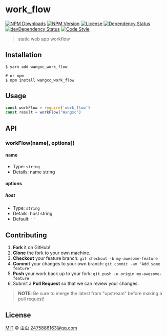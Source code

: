 # work_flow

[![NPM Downloads][downloads-image]][downloads-url]
[![NPM Version][version-image]][version-url]
[![License][license-image]][license-url]
[![Dependency Status][dependency-image]][dependency-url]
[![devDependency Status][devdependency-image]][devdependency-url]
[![Code Style][style-image]][style-url]

> static web app workflow

## Installation

```shell
$ yarn add wangxc_work_flow

# or npm
$ npm install wangxc_work_flow
```

## Usage

<!-- TODO: Introduction of API use -->

```javascript
const workFlow = require('work_flow')
const result = workFlow('Wangxc')
```

## API

<!-- TODO: Introduction of API -->

### workFlow(name[, options])

#### name

- Type: `string`
- Details: name string

#### options

##### host

- Type: `string`
- Details: host string
- Default: `''`

## Contributing

1. **Fork** it on GitHub!
2. **Clone** the fork to your own machine.
3. **Checkout** your feature branch: `git checkout -b my-awesome-feature`
4. **Commit** your changes to your own branch: `git commit -am 'Add some feature'`
5. **Push** your work back up to your fork: `git push -u origin my-awesome-feature`
6. Submit a **Pull Request** so that we can review your changes.

> **NOTE**: Be sure to merge the latest from "upstream" before making a pull request!

## License

[MIT](LICENSE) &copy; 虫虫 <2475886163@qq.com>



[downloads-image]: https://img.shields.io/npm/dm/work_flow.svg
[downloads-url]: https://npmjs.org/package/work_flow
[version-image]: https://img.shields.io/npm/v/work_flow.svg
[version-url]: https://npmjs.org/package/work_flow
[license-image]: https://img.shields.io/github/license/Wangxc/work_flow.svg
[license-url]: https://github.com/Wangxc/work_flow/blob/master/LICENSE
[dependency-image]: https://img.shields.io/david/Wangxc/work_flow.svg
[dependency-url]: https://david-dm.org/Wangxc/work_flow
[devdependency-image]: https://img.shields.io/david/dev/Wangxc/work_flow.svg
[devdependency-url]: https://david-dm.org/Wangxc/work_flow?type=dev
[style-image]: https://img.shields.io/badge/code_style-standard-brightgreen.svg
[style-url]: https://standardjs.com
